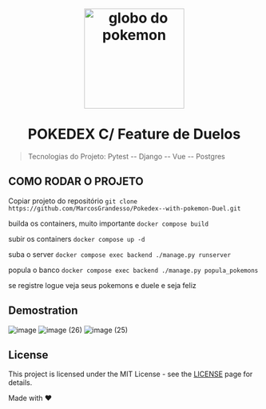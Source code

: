 <h1 align="center">
  <img src="https://imagensemoldes.com.br/wp-content/uploads/2020/04/Logo-Pokebola-Pok%C3%A9mon-PNG-1200x900.png" width="200" alt="globo do pokemon" border="0">
<br>
<br>
POKEDEX C/ Feature de Duelos
</h1>

> Tecnologias do Projeto: 
Pytest -- Django -- Vue -- Postgres

## COMO RODAR O PROJETO
Copiar projeto do repositório
`git clone https://github.com/MarcosGrandesso/Pokedex--with-pokemon-Duel.git`

builda os containers, muito importante
`docker compose build`

subir os containers
`docker compose up -d`

suba o server
`docker compose exec backend ./manage.py runserver`

popula o banco
`docker compose exec backend ./manage.py popula_pokemons`

se registre
logue
veja seus pokemons e duele
e seja feliz

## Demostration

![image](https://user-images.githubusercontent.com/104371113/218199418-a08cf11a-4146-41dd-ab81-43313182e2a3.png)
![image (26)](https://user-images.githubusercontent.com/104371113/218199131-cf9a399a-803d-43e4-8ebf-99652f6b68b2.png)
![image (25)](https://user-images.githubusercontent.com/104371113/218199141-5d116b61-d9bc-4c41-bd14-cd6956cb7109.png)



## License
This project is licensed under the MIT License - see the [LICENSE](https://opensource.org/licenses/MIT) page for details.

Made with :heart:
